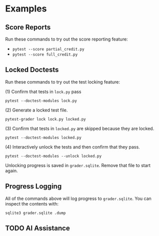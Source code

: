 # Examples

## Score Reports

Run these commands to try out the score reporting feature:

- `pytest --score partial_credit.py`
- `pytest --score full_credit.py`

## Locked Doctests

Run these commands to try out the test locking feature:

(1) Confirm that tests in `lock.py` pass

`pytest --doctest-modules lock.py`

(2) Generate a locked test file.

`pytest-grader lock lock.py locked.py`

(3) Confirm that tests in `locked.py` are skipped because they are locked.

`pytest --doctest-modules locked.py`

(4) Interactively unlock the tests and then confirm that they pass.

`pytest --doctest-modules --unlock locked.py`

Unlocking progress is saved in `grader.sqlite`. Remove that file to start again.

## Progress Logging

All of the commands above will log progress to `grader.sqlite`. You can inspect
the contents with:

`sqlite3 grader.sqlite .dump`

## TODO AI Assistance